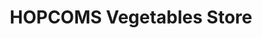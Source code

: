 ---
title: "HOPCOMS Vegetables Store"
url: /bangalore/hopcoms-vegetables-store/
shop: Gemüse & Obst
---